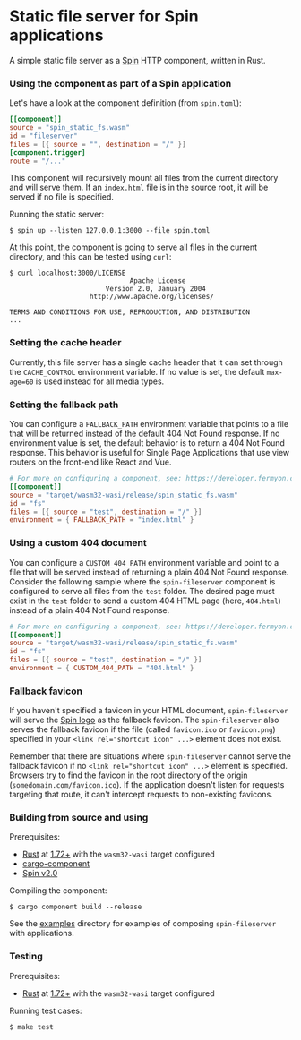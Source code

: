 # Static file server for Spin applications

A simple static file server as a [Spin](https://github.com/fermyon/spin) HTTP
component, written in Rust.

### Using the component as part of a Spin application

Let's have a look at the component definition (from `spin.toml`):

```toml
[[component]]
source = "spin_static_fs.wasm"
id = "fileserver"
files = [{ source = "", destination = "/" }]
[component.trigger]
route = "/..."
```

This component will recursively mount all files from the current directory and
will serve them. If an `index.html` file is in the source root, it will be served if no file is specified.

Running the static server:

```shell
$ spin up --listen 127.0.0.1:3000 --file spin.toml
```

At this point, the component is going to serve all files in the current
directory, and this can be tested using `curl`:

```
$ curl localhost:3000/LICENSE
                              Apache License
                        Version 2.0, January 2004
                    http://www.apache.org/licenses/

TERMS AND CONDITIONS FOR USE, REPRODUCTION, AND DISTRIBUTION
...
```

### Setting the cache header

Currently, this file server has a single cache header that it can set through
the `CACHE_CONTROL` environment variable. If no value is set, the default
`max-age=60` is used instead for all media types.

### Setting the fallback path

You can configure a `FALLBACK_PATH` environment variable that points to a file that
will be returned instead of the default 404 Not Found response. If no environment
value is set, the default behavior is to return a 404 Not Found response. This behavior
is useful for Single Page Applications that use view routers on the front-end like React and Vue.

```toml
# For more on configuring a component, see: https://developer.fermyon.com/spin/writing-apps#adding-environment-variables-to-components
[[component]]
source = "target/wasm32-wasi/release/spin_static_fs.wasm"
id = "fs"
files = [{ source = "test", destination = "/" }]
environment = { FALLBACK_PATH = "index.html" }
```

### Using a custom 404 document

You can configure a `CUSTOM_404_PATH` environment variable and point to a file that will be served instead of returning a plain 404 Not Found response. Consider the following sample where the `spin-fileserver` component is configured to serve all files from the `test` folder. The desired page must exist in the `test` folder to send a custom 404 HTML page (here, `404.html`) instead of a plain 404 Not Found response.

```toml
# For more on configuring a component, see: https://developer.fermyon.com/spin/writing-apps#adding-environment-variables-to-components
[[component]]
source = "target/wasm32-wasi/release/spin_static_fs.wasm"
id = "fs"
files = [{ source = "test", destination = "/" }]
environment = { CUSTOM_404_PATH = "404.html" }
```

### Fallback favicon

If you haven't specified a favicon in your HTML document, `spin-fileserver` will serve the [Spin logo](./spin-favicon.png) as the fallback favicon. The `spin-fileserver` also serves the fallback favicon if the file (called `favicon.ico` or `favicon.png`) specified in your `<link rel="shortcut icon" ...>` element does not exist.

Remember that there are situations where `spin-fileserver` cannot serve the fallback favicon if no `<link rel="shortcut icon" ...>` element is specified. Browsers try to find the favicon in the root directory of the origin (`somedomain.com/favicon.ico`). If the application doesn't listen for requests targeting that route, it can't intercept requests to non-existing favicons.

### Building from source and using

Prerequisites:

- [Rust](https://www.rust-lang.org/) at [1.72+](https://www.rust-lang.org/tools/install) with the `wasm32-wasi` target configured
- [cargo-component](https://github.com/bytecodealliance/cargo-component)
- [Spin v2.0](https://github.com/fermyon/spin)

Compiling the component:

```shell
$ cargo component build --release
```

See the [examples](./examples) directory for examples of composing `spin-fileserver` with applications.

### Testing

Prerequisites:

- [Rust](https://www.rust-lang.org/) at
  [1.72+](https://www.rust-lang.org/tools/install) with the `wasm32-wasi` target
  configured

Running test cases:

```shell
$ make test
```
